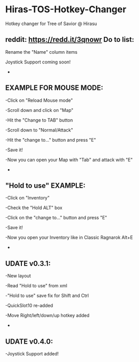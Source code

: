 # Hiras-TOS-Hotkey-Changer
Hotkey changer for Tree of Savior @ Hirasu

reddit: https://redd.it/3qnowr
Do to list:
-
Rename the "Name" column items

Joystick Support coming soon!

-
EXAMPLE FOR MOUSE MODE:
-
-Click on "Reload Mouse mode"

-Scroll down and click on "Map"

-Hit the "Change to TAB" button 

-Scroll down to "Normal/Attack"

-Hit the "change to..." button and press "E"

-Save it!

-Now you can open your Map with "Tab" and attack with "E"


-
"Hold to use" EXAMPLE:
-
-Click on "Inventory"

-Check the "Hold ALT" box

-Click on the "change to..." button and press "E"

-Save it!

-Now you open your Inventory like in Classic Ragnarok Alt+E

-
UDATE v0.3.1:
-
-New layout

-Read "Hold to use" from xml

-"Hold to use" save fix for Shift and Ctrl

-QuickSlot10 re-added

-Move Right/left/down/up hotkey added

-
UDATE v0.4.0:
-
-Joystick Support added!
